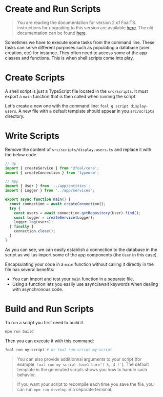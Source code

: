 # Create and Run Scripts

> You are reading the documentation for version 2 of FoalTS. Instructions for upgrading to this version are available [here](../upgrade-to-v2/index.md). The old documentation can be found [here](https://github.com/FoalTS/foal/tree/v1.x/docs).

Sometimes we have to execute some tasks from the command line. These tasks can serve different purposes such as populating a database (user creation, etc) for instance. They often need to access some of the app classes and functions. This is when shell scripts come into play.

# Create Scripts

A shell script is just a TypeScript file located in the `src/scripts`. It must export a `main` function that is then called when running the script.

Let's create a new one with the command line: `foal g script display-users`. A new file with a default template should appear in you `src/scripts` directory.

# Write Scripts

Remove the content of `src/scripts/display-users.ts` and replace it with the below code.

```typescript
// 3p
import { createService } from '@foal/core';
import { createConnection } from 'typeorm';

// App
import { User } from '../app/entities';
import { Logger } from '../app/services';

export async function main() {
  const connection = await createConnection();
  try {
    const users = await connection.getRepository(User).find();
    const logger = createService(Logger);
    logger.log(users);
  } finally {
    connection.close();
  }
}

```

As you can see, we can easily establish a connection to the database in the script as well as import some of the app components (the `User` in this case).

Encapsulating your code in a `main` function without calling it directly in the file has several benefits:
- You can import and test your `main` function in a separate file.
- Using a function lets you easily use async/await keywords when dealing with asynchronous code.

# Build and Run Scripts

To run a script you first need to build it.

```sh
npm run build
```

Then you can execute it with this command:

```sh
foal run my-script # or foal run-script my-script
```

> You can also provide additionnal arguments to your script (for example: `foal run my-script foo=1 bar='[ 3, 4 ]'`). The default template in the generated scripts shows you how to handle such behavior.

> If you want your script to recompile each time you save the file, you can run `npm run develop` in a separate terminal.
